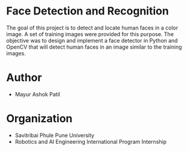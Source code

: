 # Face Detection and Recognition


The goal of this project is to detect and locate human faces in a color image. A set of training images were provided for this purpose.
The objective was to design and implement a face detector in Python and OpenCV that will detect human faces in an image similar to the training images.


# Author
* Mayur Ashok Patil

# Organization
* Savitribai Phule Pune University
* Robotics and AI Engineering International Program Internship

